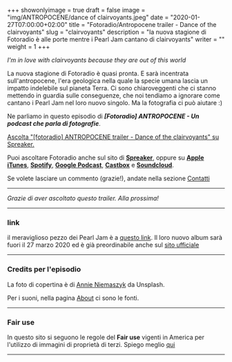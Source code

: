 +++
showonlyimage = true
draft = false
image = "img/ANTROPOCENE/dance of clairvoyants.jpeg"
date = "2020-01-27T07:00:00+02:00"
title = "Fotoradio/Antropocene trailer - Dance of the clairvoyants"
slug = "clairvoyants"
description = "la nuova stagione di Fotoradio è alle porte mentre i Pearl Jam cantano di clairvoyants"
writer = ""
weight = 1
+++

_I'm in love with clairvoyants because they are out of this world_
<!--more-->

La nuova stagione di Fotoradio è quasi pronta. E sarà incentrata sull'antropocene, l'era geologica nella quale la specie umana lascia un impatto indelebile sul pianeta Terra.
Ci sono chiaroveggenti che ci stanno mettendo in guardia sulle conseguenze, che noi tendiamo a ignorare come cantano i Pearl Jam nel loro nuovo singolo.
Ma la fotografia ci può aiutare :)

Ne parliamo in questo episodio di **_[Fotoradio] ANTROPOCENE - Un podcast che parla di fotografie_**.

<a class="spreaker-player" href="https://www.spreaker.com/episode/22091924" data-resource="episode_id=22091924" data-width="100%" data-height="200px" data-theme="light" data-playlist="false" data-playlist-continuous="false" data-autoplay="false" data-live-autoplay="false" data-chapters-image="true" data-episode-image-position="right" data-hide-logo="false" data-hide-likes="false" data-hide-comments="false" data-hide-sharing="false" data-hide-download="false">Ascolta "[fotoradio] ANTROPOCENE trailer - Dance of the clairvoyants" su Spreaker.</a>

Puoi ascoltare Fotoradio anche sul sito di <a href="https://www.spreaker.com/show/fotoradio-un-podcast-sulle-fotografie">**Spreaker**</a>, oppure su <a target="blank" href="https://podcasts.apple.com/it/podcast/fotoradio-un-podcast-sulle-fotografie/id1473090985">**Apple iTunes**</a>, <a target="blank" href="https://open.spotify.com/show/3dzBBFOJD2gaz2pRdhlzYh">**Spotify**</a>, <a target="blank" href="https://www.google.com/podcasts?feed=aHR0cHM6Ly93d3cuc3ByZWFrZXIuY29tL3Nob3cvMzYwNzI4OS9lcGlzb2Rlcy9mZWVk">**Google Podcast**</a>, <a target="blank" href="https://castbox.fm/channel/Fotoradio-un-podcast-sulle-fotografie-id2203635?country=it">**Castbox**</a> e <a target="blank" href="https://soundcloud.com/user-153455998">**Soundcloud**</a>.

Se volete lasciare un commento (grazie!), andate nella sezione <a href="/contact/">Contatti</a>

- - -

_Grazie di aver ascoltato questo trailer. Alla prossima!_

- - -

### link

il meraviglioso pezzo dei Pearl Jam è a <a target="blank" href="https://www.youtube.com/watch?v=xJwuP5wPCLQ">questo link</a>.
Il loro nuovo album sarà fuori il 27 marzo 2020 ed è già preordinabile anche sul <a target="blank" href="https://shop.virginemi.com/pearljam/?utm_campaign=PearlJam20200109&utm_content=&utm_medium=social&utm_source=Social-Other&utm_umguk=pearljam.lnk.to%2FgigatonWe%2Fartiststore">sito ufficiale</a>

- - -

### Credits per l'episodio

La foto di copertina è di <a target="blank" href="https://unsplash.com/@annieniemaszyk">Annie Niemaszyk</a> da Unsplash.

Per i suoni, nella pagina <a href="/about/">About</a> ci sono le fonti.

- - -

### Fair use

In questo sito si seguono le regole del **Fair use** vigenti in America per l'utilizzo di immagini di proprietà di terzi. Spiego meglio <a href="/static_page/fair_use/">qui</a>

- - -
